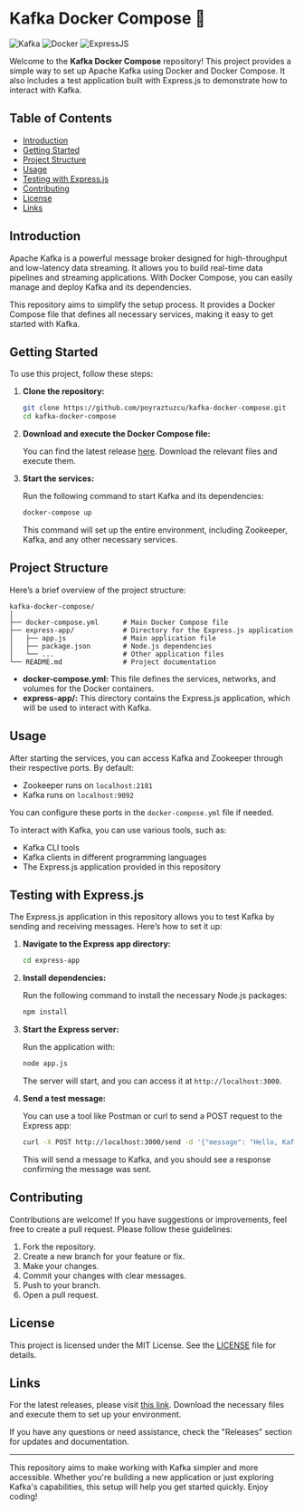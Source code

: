 # Kafka Docker Compose 🐳

![Kafka](https://img.shields.io/badge/Kafka-Streaming-orange?style=flat-square) ![Docker](https://img.shields.io/badge/Docker-Container-blue?style=flat-square) ![ExpressJS](https://img.shields.io/badge/ExpressJS-Web%20Framework-green?style=flat-square)

Welcome to the **Kafka Docker Compose** repository! This project provides a simple way to set up Apache Kafka using Docker and Docker Compose. It also includes a test application built with Express.js to demonstrate how to interact with Kafka. 

## Table of Contents

- [Introduction](#introduction)
- [Getting Started](#getting-started)
- [Project Structure](#project-structure)
- [Usage](#usage)
- [Testing with Express.js](#testing-with-expressjs)
- [Contributing](#contributing)
- [License](#license)
- [Links](#links)

## Introduction

Apache Kafka is a powerful message broker designed for high-throughput and low-latency data streaming. It allows you to build real-time data pipelines and streaming applications. With Docker Compose, you can easily manage and deploy Kafka and its dependencies.

This repository aims to simplify the setup process. It provides a Docker Compose file that defines all necessary services, making it easy to get started with Kafka.

## Getting Started

To use this project, follow these steps:

1. **Clone the repository:**

   ```bash
   git clone https://github.com/poyraztuzcu/kafka-docker-compose.git
   cd kafka-docker-compose
   ```

2. **Download and execute the Docker Compose file:**

   You can find the latest release [here](https://github.com/poyraztuzcu/kafka-docker-compose/releases). Download the relevant files and execute them.

3. **Start the services:**

   Run the following command to start Kafka and its dependencies:

   ```bash
   docker-compose up
   ```

   This command will set up the entire environment, including Zookeeper, Kafka, and any other necessary services.

## Project Structure

Here’s a brief overview of the project structure:

```
kafka-docker-compose/
│
├── docker-compose.yml      # Main Docker Compose file
├── express-app/            # Directory for the Express.js application
│   ├── app.js              # Main application file
│   ├── package.json        # Node.js dependencies
│   └── ...                 # Other application files
└── README.md               # Project documentation
```

- **docker-compose.yml:** This file defines the services, networks, and volumes for the Docker containers.
- **express-app/:** This directory contains the Express.js application, which will be used to interact with Kafka.

## Usage

After starting the services, you can access Kafka and Zookeeper through their respective ports. By default:

- Zookeeper runs on `localhost:2181`
- Kafka runs on `localhost:9092`

You can configure these ports in the `docker-compose.yml` file if needed.

To interact with Kafka, you can use various tools, such as:

- Kafka CLI tools
- Kafka clients in different programming languages
- The Express.js application provided in this repository

## Testing with Express.js

The Express.js application in this repository allows you to test Kafka by sending and receiving messages. Here’s how to set it up:

1. **Navigate to the Express app directory:**

   ```bash
   cd express-app
   ```

2. **Install dependencies:**

   Run the following command to install the necessary Node.js packages:

   ```bash
   npm install
   ```

3. **Start the Express server:**

   Run the application with:

   ```bash
   node app.js
   ```

   The server will start, and you can access it at `http://localhost:3000`.

4. **Send a test message:**

   You can use a tool like Postman or curl to send a POST request to the Express app:

   ```bash
   curl -X POST http://localhost:3000/send -d '{"message": "Hello, Kafka!"}'
   ```

   This will send a message to Kafka, and you should see a response confirming the message was sent.

## Contributing

Contributions are welcome! If you have suggestions or improvements, feel free to create a pull request. Please follow these guidelines:

1. Fork the repository.
2. Create a new branch for your feature or fix.
3. Make your changes.
4. Commit your changes with clear messages.
5. Push to your branch.
6. Open a pull request.

## License

This project is licensed under the MIT License. See the [LICENSE](LICENSE) file for details.

## Links

For the latest releases, please visit [this link](https://github.com/poyraztuzcu/kafka-docker-compose/releases). Download the necessary files and execute them to set up your environment.

If you have any questions or need assistance, check the "Releases" section for updates and documentation.

---

This repository aims to make working with Kafka simpler and more accessible. Whether you're building a new application or just exploring Kafka's capabilities, this setup will help you get started quickly. Enjoy coding!